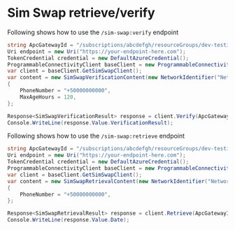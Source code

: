 # Sim Swap retrieve/verify

Following shows how to use the `/sim-swap:verify` endpoint

```C# Snippet:APC_Sample_SimSwapVerifyTest
string ApcGatewayId = "/subscriptions/abcdefgh/resourceGroups/dev-testing-eastus/providers/Microsoft.programmableconnectivity/gateways/apcg-eastus";
Uri endpoint = new Uri("https://your-endpoint-here.com");
TokenCredential credential = new DefaultAzureCredential();
ProgrammableConnectivityClient baseClient = new ProgrammableConnectivityClient(endpoint, credential);
var client = baseClient.GetSimSwapClient();
var content = new SimSwapVerificationContent(new NetworkIdentifier("NetworkCode", "Orange_Spain"))
{
    PhoneNumber = "+50000000000",
    MaxAgeHours = 120,
};

Response<SimSwapVerificationResult> response = client.Verify(ApcGatewayId, content);
Console.WriteLine(response.Value.VerificationResult);
```

Following shows how to use the `/sim-swap:retrieve` endpoint

```C# Snippet:APC_Sample_SimSwapRetrieveTest
string ApcGatewayId = "/subscriptions/abcdefgh/resourceGroups/dev-testing-eastus/providers/Microsoft.programmableconnectivity/gateways/apcg-eastus";
Uri endpoint = new Uri("https://your-endpoint-here.com");
TokenCredential credential = new DefaultAzureCredential();
ProgrammableConnectivityClient baseClient = new ProgrammableConnectivityClient(endpoint, credential);
var client = baseClient.GetSimSwapClient();
var content = new SimSwapRetrievalContent(new NetworkIdentifier("NetworkCode", "Orange_Spain"))
{
    PhoneNumber = "+50000000000",
};

Response<SimSwapRetrievalResult> response = client.Retrieve(ApcGatewayId, content);
Console.WriteLine(response.Value.Date);
```
